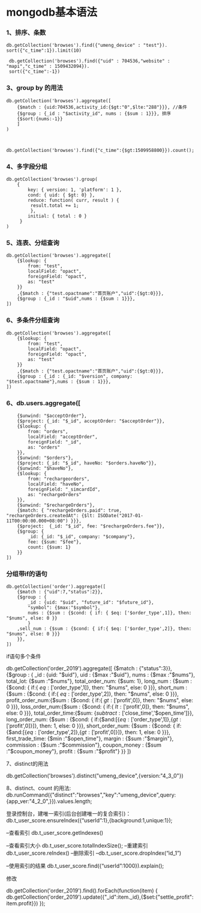 # mongodb基本语法
### 1、排序、条数
    db.getCollection('browses').find({"umeng_device" : "test"}).
    sort({"c_time":1}).limit(10)
    
     db.getCollection('browses').find({"uid" : 704536,"website" : "mapi","c_time" : 1509432094}).
     sort({"c_time":-1})


### 3、group by 的用法

    db.getCollection('browses').aggregate([
        {$match : {uid:704536,activity_id:{$gt:"0",$lte:"288"}}}, //条件
        {$group : {_id : "$activity_id", nums : {$sum : 1}}}, 排序
        {$sort:{nums:-1}}
        ]
    )



	db.getCollection('browses').find({"c_time":{$gt:1509958800}}).count();




### 4、多字段分组
	db.getCollection('browses').group(
		{
		    key: { version: 1, 'platform': 1 },
		    cond: { uid: { $gt: 0} },
		    reduce: function( curr, result ) {
			 result.total += 1;
		     },
		    initial: { total : 0 }
		 }
	)


### 5、连表、分组查询

	db.getCollection('browses').aggregate([
		{$lookup: {
			from: "test",
			localField: "opact",
			foreignField: "opact",
			as: "test"
		}}
		,{$match : {"test.opactname":"首页账户","uid":{$gt:0}}},
		{$group : {_id : "$uid",nums : {$sum : 1}}},
	])

### 6、多条件分组查询

	db.getCollection('browses').aggregate([
		{$lookup: {
			from: "test",
			localField: "opact",
			foreignField: "opact",
			as: "test"
		}}
		,{$match : {"test.opactname":"首页账户","uid":{$gt:0}}},
		{$group : {_id : {_id: "$version", company: "$test.opactname"},nums : {$sum : 1}}},
	])


### 6、db.users.aggregate([
		{$unwind: "$acceptOrder"},
		{$project: {_id: "$_id", acceptOrder: "$acceptOrder"}},
		{$lookup: {
			from: "orders",
			localField: "acceptOrder",
			foreignField: "_id",
			as: "orders"
		}},
		{$unwind: "$orders"},
		{$project: {_id: "$_id", haveNo: "$orders.haveNo"}},
		{$unwind: "$haveNo"},
		{$lookup: {
			from: "rechargeorders",
			localField: "haveNo",
			foreignField: "_simcardId",
			as: "rechargeOrders"
		}},
		{$unwind: "$rechargeOrders"},
		{$match: { "rechargeOrders.paid": true, "rechargeOrders.createdAt": {$lt: ISODate("2017-01-11T00:00:00.000+08:00") }}},
		{$project:  {_id: "$_id", fee: "$rechargeOrders.fee"}},
		{$group: {
			_id: {_id: "$_id", company: "$company"},
			fee: {$sum: "$fee"},
			count: {$sum: 1}
		}}
	])


### 分组带if的语句
	db.getCollection('order').aggregate([
		{$match : {"uid":7,"status":2}},        
		{$group : {
			_id : {uid: "$uid", "future_id": "$future_id"},
			"symbol": {$max:"$symbol"},
			nums : {$sum : {$cond: { if: { $eq: ['$order_type',1]}, then: "$nums", else: 0 }}
			}
		,sell_num : {$sum : {$cond: { if:{ $eq: ['$order_type',2]}, then: "$nums", else: 0 }}}
		}}, 
	])


if语句多个条件



db.getCollection('order_2019').aggregate([
        {$match : {"status":3}},        
        {$group : {
            _id : {uid: "$uid"},
            uid : {$max :"$uid"},
            nums : {$max :"$nums"},
            total_lot: {$sum :"$nums"},
            total_order_num: {$sum: 1},
            long_num : {$sum : {$cond: { if:{ $eq: ['$order_type',1]}, then: "$nums", else: 0 }}},
            short_num : {$sum : {$cond: { if:{ $eq: ['$order_type',2]}, then: "$nums", else: 0 }}},
            profit_order_num:{$sum : {$cond: { if:{ $gt: ['$profit',0]}, then: "$nums", else: 0 }}},
            loss_order_num:{$sum : {$cond: { if:{ $lt: ['$profit',0]}, then: "$nums", else: 0 }}},
            total_order_time:{$sum: {$subtract:['$close_time','$open_time']}},
            long_order_num: {$sum : {$cond: { if:{$and:[{$eq: ['$order_type',1]},{$gt: ['$profit',0]}]}, then: 1, else: 0 }}},
            short_order_num: {$sum : {$cond: { if:{$and:[{$eq: ['$order_type',2]},{$gt: ['$profit',0]}]}, then: 1, else: 0 }}},
            first_trade_time: {$min :"$open_time"},
            margin : {$sum :"$margin"},
            commission : {$sum :"$commission"},
            coupon_money : {$sum :"$coupon_money"},
            profit : {$sum :"$profit"}
        }}
])





7、distinct的用法

db.getCollection('browses').distinct("umeng_device",{version:"4_3_0"})



8、distinct、count 的用法:
db.runCommand({"distinct":"browses","key":"umeng_device",query:{app_ver:"4_2_0",}}).values.length;



登录控制台，建唯一索引(后台创建唯一的复合索引)：
db.t_user_score.ensureIndex({“userId”:1},{background:1,unique:1});

–查看索引
db.t_user_score.getIndexes()

–查看索引大小
db.t_user_score.totalIndexSize();
–重建索引
db.t_user_score.reIndex()
–删除索引
–db.t_user_score.dropIndex(“id_1”)

–使用索引的结果
db.t_user_score.find({“userId”:1000}).explain();


修改  

db.getCollection('order_2019').find().forEach(function(item) {
   db.getCollection('order_2019').update({"_id":item._id},{$set:{"settle_profit": item.profit}})
});


